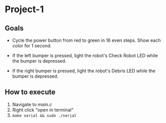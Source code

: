 # Project-1

## Goals
- Cycle the power button from red to green in 16 even steps. Show each<br>
color for 1 second.

- If the left bumper is pressed, light the robot's Check Robot LED while<br>
the bumper is depressed.

- If the right bumper is pressed, light the robot's Debris LED while the<br>
bumper is depressed.

## How to execute
  1. Navigate to _main.c_
  2. Right click "open in terminal"
  3. `make serial && sudo ./serial`
